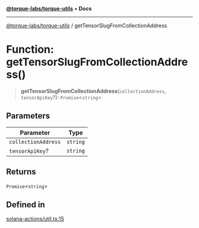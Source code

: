 [**@torque-labs/torque-utils**](../README.md) • **Docs**

***

[@torque-labs/torque-utils](../README.md) / getTensorSlugFromCollectionAddress

# Function: getTensorSlugFromCollectionAddress()

> **getTensorSlugFromCollectionAddress**(`collectionAddress`, `tensorApiKey`?): `Promise`\<`string`\>

## Parameters

| Parameter | Type |
| ------ | ------ |
| `collectionAddress` | `string` |
| `tensorApiKey`? | `string` |

## Returns

`Promise`\<`string`\>

## Defined in

[solana-actions/util.ts:15](https://github.com/torque-labs/torque-utils/blob/c76fb4101d477d1e8e6fb4f5de7a277964527c27/solana-actions/util.ts#L15)
